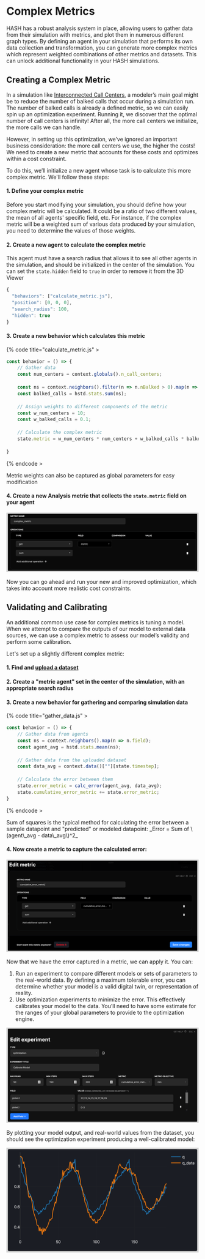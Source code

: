 # Complex Metrics

HASH has a robust analysis system in place, allowing users to gather data from their simulation with metrics, and plot them in numerous different graph types. By defining an agent in your simulation that performs its own data collection and transformation, you can generate more complex metrics which represent weighted combinations of other metrics and datasets. This can unlock additional functionality in your HASH simulations.

## Creating a Complex Metric

In a simulation like [Interconnected Call Centers](https://core.hash.ai/@hash/interconnected-call-center/3.1.0), a modeler’s main goal might be to reduce the number of balked calls that occur during a simulation run. The number of balked calls is already a defined metric, so we can easily spin up an optimization experiment. Running it, we discover that the optimal number of call centers is infinity! After all, the more call centers we initialize, the more calls we can handle.

However, in setting up this optimization, we’ve ignored an important business consideration: the more call centers we use, the higher the costs! We need to create a new metric that accounts for these costs and optimizes within a cost constraint.

To do this, we’ll initialize a new agent whose task is to calculate this more complex metric. We'll follow these steps:

#### 1. Define your complex metric

Before you start modifying your simulation, you should define how your complex metric will be calculated. It could be a ratio of two different values, the mean of all agents' specific field, etc. For instance, if the complex metric will be a weighted sum of various data produced by your simulation, you need to determine the values of those weights.

#### 2. Create a new agent to calculate the complex metric

This agent must have a search radius that allows it to see all other agents in the simulation, and should be initialized in the center of the simulation. You can set the `state.hidden` field to `true` in order to remove it from the 3D Viewer

```javascript
{
  "behaviors": ["calculate_metric.js"],
  "position": [0, 0, 0],
  "search_radius": 100,
  "hidden": true
}
```

#### 3. Create a new behavior which calculates this metric

{% code title="calculate\_metric.js" >
```javascript
const behavior = () => {
    // Gather data
    const num_centers = context.globals().n_call_centers;
    
    const ns = context.neighbors().filter(n => n.nBalked > 0).map(n => n.nBalked);
    const balked_calls = hstd.stats.sum(ns);
    
    // Assign weights to different components of the metric
    const w_num_centers = 10;
    const w_balked_calls = 0.1;
    
    // Calculate the complex metric
    state.metric = w_num_centers * num_centers + w_balked_calls * balked_calls;

}
```
{% endcode >

<Hint style="info">
Metric weights can also be captured as global parameters for easy modification
</Hint>

#### 4. Create a new Analysis metric that collects the `state.metric` field on your agent

![Defining the complex metric for use an optimization](../../../.gitbook/assets/image%20%2872%29.png)

Now you can go ahead and run your new and improved optimization, which takes into account more realistic cost constraints.

## Validating and Calibrating

An additional common use case for complex metrics is tuning a model. When we attempt to compare the outputs of our model to external data sources, we can use a complex metric to assess our model’s validity and perform some calibration.

Let's set up a slightly different complex metric:

#### 1. Find and [upload a dataset](../../datasets/)

#### 2. Create a "metric agent" set in the center of the simulation, with an appropriate search radius

#### 3. Create a new behavior for gathering and comparing simulation data

{% code title="gather\_data.js" >
```javascript
const behavior = () => {
    // Gather data from agents
    const ns = context.neighbors().map(n => n.field);
    const agent_avg = hstd.stats.mean(ns);
    
    // Gather data from the uploaded dataset
    const data_avg = context.data()[""][state.timestep];
    
    // Calculate the error between them
    state.error_metric = calc_error(agent_avg, data_avg);
    state.cumulative_error_metric += state.error_metric;
}
```
{% endcode >

<Hint style="info">
Sum of squares is the typical method for calculating the error between a sample datapoint and "predicted" or modeled datapoint: _Error =  Sum of \(agent\_avg - data\_avg\)^2_
</Hint>

#### 4. Now create a metric to capture the calculated error:

![Define a metric to capture the cumulative error](../../../.gitbook/assets/image%20%2873%29.png)

Now that we have the error captured in a metric, we can apply it. You can:

1. Run an experiment to compare different models or sets of parameters to the real-world data. By defining a maximum tolerable error, you can determine whether your model is a valid digital twin, or representation of reality.
2. Use optimization experiments to minimize the error. This effectively calibrates your model to the data. You’ll need to have some estimate for the ranges of your global parameters to provide to the optimization engine.

![Defining an optimization experiment that will calibrate our model](../../../.gitbook/assets/image%20%2871%29.png)

By plotting your model output, and real-world values from the dataset, you should see the optimization experiment producing a well-calibrated model:

![Model output fitted to data](../../../.gitbook/assets/image%20%2870%29.png)

